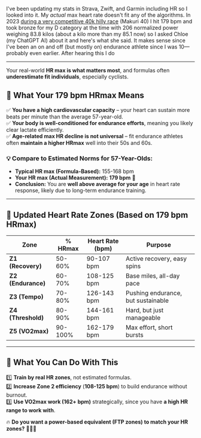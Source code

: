 I've been updating my stats in Strava, Zwift, and Garmin including HR so I looked into it. My _actual_ max heart rate doesn't fit any of the algorithms. In 2023 [during a very competitive 40k hilly race](https://zwiftpower.com/events.php?zid=3748450) (Makuri 40) I hit 179 bpm and took bronze for my D category at the time with 206 normalized power weighing 83.8 kilos (about a kilo more than my 85.1 now) so I asked Chloe (my ChatGPT AI) about it and here's what she said. It makes sense since I've been an on and off (but mostly on) endurance athlete since I was 10—probably even earlier. After hearing this I do 

----

Your real-world **HR max is what matters most**, and formulas often **underestimate fit individuals**, especially cyclists.

## 🔹 What Your 179 bpm HRmax Means
✅ **You have a high cardiovascular capacity** – your heart can sustain more beats per minute than the average 57-year-old.  
✅ **Your body is well-conditioned for endurance efforts**, meaning you likely clear lactate efficiently.  
✅ **Age-related max HR decline is not universal** – fit endurance athletes often **maintain a higher HRmax** well into their 50s and 60s.  

### 💡 Compare to Estimated Norms for 57-Year-Olds:
- **Typical HR max (Formula-Based):** 155-168 bpm  
- **Your HR max (Actual Measurement):** **179 bpm** 🎯  
- **Conclusion:** You are **well above average for your age** in heart rate response, likely due to long-term endurance training.  

---

## 🔹 Updated Heart Rate Zones (Based on 179 bpm HRmax)

| **Zone** | **% HRmax** | **Heart Rate (bpm)** | **Purpose** |
|----------|------------|----------------|------------------------------|
| **Z1 (Recovery)** | 50-60% | 90-107 bpm | Active recovery, easy spins |
| **Z2 (Endurance)** | 60-70% | 108-125 bpm | Base miles, all-day pace |
| **Z3 (Tempo)** | 70-80% | 126-143 bpm | Pushing endurance, but sustainable |
| **Z4 (Threshold)** | 80-90% | 144-161 bpm | Hard, but just manageable |
| **Z5 (VO2max)** | 90-100% | 162-179 bpm | Max effort, short bursts |

---

## 🔹 What You Can Do With This
1️⃣ **Train by real HR zones**, not estimated formulas.  
2️⃣ **Increase Zone 2 efficiency** (**108-125 bpm**) to build endurance without burnout.  
3️⃣ **Use VO2max work (162+ bpm)** strategically, since you have **a high HR range to work with**.  

🔥 **Do you want a power-based equivalent (FTP zones) to match your HR zones?** 🚴‍♂️💨